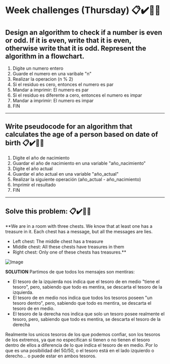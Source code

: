 # Week challenges (Thursday) 📋✔️🎊✨
## Design an algorithm to check if a number is even or odd. If it is even, write that it is even, otherwise write that it is odd. Represent the algorithm in a flowchart.

1. Digite un numero entero
2. Guarde el numero en una varibale "n"
3. Realizar la operacion (n % 2)
5. Si el residuo es cero, entonces el numero es par
6. Mandar a imprimir: El numero es par
7. Si el residuo es diferente a cero, entonces el numero es impar
8. Mandar a imprimir: El numero es impar
9. FIN

---------------------------------------------------------------------------------------------------------------

## Write pseudocode for an algorithm that calculates the age of a person based on date of birth 📋✔️🎊✨
1. Digite el año de nacimiento
2. Guardar el año de nacimiento en una variable "año_nacimiento"
3. Digite el año actual
4. Guardar el año actual en una variable "año_actual"
5. Realizar la siguiente operación (año_actual - año_nacimiento)
6. Imprimir el resultado
7. FIN

---------------------------------------------------------------------------------------------------------------

## Solve this problem: 📋✔️🎊✨
**We are in a room with three chests. We know that at least one has a treasure in it. Each chest has a message, but all the messages are lies.
* Left chest: The middle chest has a treasure
* Middle chest: All these chests have treasures in them
* Right chest: Only one of these chests has treasures.**

![Image](https://user-images.githubusercontent.com/29307118/202836372-19159ef8-14d5-4ecf-b08c-819b05e79f81.png)

**SOLUTION**
Partimos de que todos los mensajes son mentiras:
* El tesoro de la izquierda nos indica que el tesoro de en medio "tiene el tesoro", pero, sabiendo que todo es mentira, se descarta el tesoro de la izquierda.
* El tesoro de en medio nos indica que todos los tesoros poseen "un tesoro dentro", pero, sabiendo que todo es mentira, se descarta el tesoro de en medio.
* El tesoro de la derecha nos indica que solo un tesoro posee realmente el tesoro, pero,  sabiendo que todo es mentira, se descarta el tesoro de la derecha

Realmente los unicos tesoros de los que podemos confiar, son los tesoros de los extremos, ya que no especifican si tienen o no tienen el tesoro dentro de ellos a diferencia de lo que indica el tesoro de en medio. Por lo que es una posibilidad del 50/50, o el tesoro está en el lado izquierdo o derecho... o puede estar en ambos tesoros.

